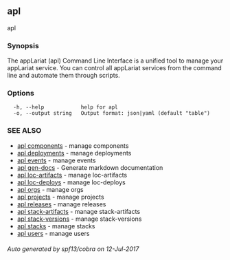 ## apl

apl

### Synopsis


The appLariat (apl) Command Line Interface is a unified tool to manage your appLariat service. You can control all appLariat services from the command line and automate them through scripts.

### Options

```
  -h, --help            help for apl
  -o, --output string   Output format: json|yaml (default "table")
```

### SEE ALSO
* [apl components](apl_components.md)	 - manage components
* [apl deployments](apl_deployments.md)	 - manage deployments
* [apl events](apl_events.md)	 - manage events
* [apl gen-docs](apl_gen-docs.md)	 - Generate markdown documentation
* [apl loc-artifacts](apl_loc-artifacts.md)	 - manage loc-artifacts
* [apl loc-deploys](apl_loc-deploys.md)	 - manage loc-deploys
* [apl orgs](apl_orgs.md)	 - manage orgs
* [apl projects](apl_projects.md)	 - manage projects
* [apl releases](apl_releases.md)	 - manage releases
* [apl stack-artifacts](apl_stack-artifacts.md)	 - manage stack-artifacts
* [apl stack-versions](apl_stack-versions.md)	 - manage stack-versions
* [apl stacks](apl_stacks.md)	 - manage stacks
* [apl users](apl_users.md)	 - manage users

###### Auto generated by spf13/cobra on 12-Jul-2017
